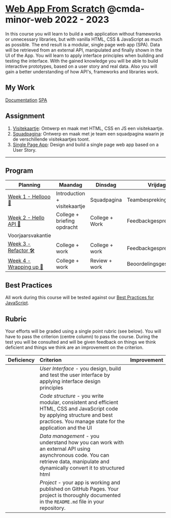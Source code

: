 # [Web App From Scratch](https://github.com/cmda-minor-web/web-app-from-scratch-2223) @cmda-minor-web 2022 - 2023

In this course you will learn to build a web application without frameworks or unnecessary libraries, but with vanilla HTML, CSS & JavaScript as much as possible. The end result is a modular, single page web app (SPA). Data will be retrieved from an external API, manipulated and finally shown in the UI of the App. You will learn to apply interface principles when building and testing the interface. With the gained knowledge you will be able to build interactive prototypes, based on a user story and real data. Also you will gain a better understanding of how API's, frameworks and libraries work.
## My Work

[Documentation](https://www.craft.do/s/3KQT3m3kreATUK)
[SPA](https://GiovanniDw.github.io/SPA/)




## Assignment

1. [Visitekaartje](https://github.com/cmda-minor-web/web-app-from-scratch-2223/blob/main/course/week-1.md#1-visitekaartje): Ontwerp en maak met HTML, CSS en JS een visitekaartje.
2. [Squadpagina](https://github.com/cmda-minor-web/web-app-from-scratch-2223/blob/main/course/week-1.md#2-squadpagina): Ontwerp en maak met je team een squadpagina waarin je de verschillende visitekaartjes toont.
3. [Single Page App](https://github.com/cmda-minor-web/web-app-from-scratch-2223/blob/master/course/week-2.md): Design and build a single page web app based on a User Story.

---

## Program

| Planning | Maandag | Dinsdag | Vrijdag  |
|---|---|---|---|
| [Week 1 - Hellooo 🤸](https://github.com/cmda-minor-web/web-app-from-scratch-2223/blob/master/course/week-1.md) | Introduction + visitekaartje | Squadpagina | Teambespreking |
| [Week 2 - Hello API 🐒](https://github.com/cmda-minor-web/web-app-from-scratch-2223/blob/master/course/week-2.md) | College + briefing opdracht | College + Work | Feedbackgesprekken |
| Voorjaarsvakantie |  |  |  |
| [Week 3 - Refactor 🛠](https://github.com/cmda-minor-web/web-app-from-scratch-2223/blob/master/course/week-3.md)  | College + work  | College + work | Feedbackgesprekken  |
| [Week 4 - Wrapping up 🎁](https://github.com/cmda-minor-web/web-app-from-scratch-2223/blob/master/course/week-4.md)  | College + work  | Review + work | Beoordelingsgesprekken  |

## Best Practices

All work during this course will be tested against our [Best Practices for JavaScript](https://github.com/cmda-minor-web/best-practices/blob/master/javascript.md).

## Rubric

Your efforts will be graded using a single point rubric (see below). You will have to pass the criterion (centre column) to pass the course. During the test you will be consulted and will be given feedback on things we think deficient and things we think are an improvement on the criterion.

| Deficiency | Criterion | Improvement |
|:--|:--|:--|
|  | *User Interface* - you design, build and test the user interface by applying interface design principles |  |
|  | *Code structure* - you write modular, consistent and efficient HTML, CSS and JavaScript code by applying structure and best practices. You manage state for the application and the UI |  |
|  | *Data management* - you understand how you can work with an external API using asynchronous code. You can retrieve data, manipulate and dynamically convert it to structured html |  |
|  | *Project* - your app is working and published on GitHub Pages. Your project is thoroughly documented in the `README.md` file in your repository.  |  |

<!-- Add a link to your live demo in Github Pages 🌐-->

<!-- ☝️ replace this description with a description of your own work -->

<!-- replace the code in the /docs folder with your own, so you can showcase your work with GitHub Pages 🌍 -->

<!-- Add a nice poster image here at the end of the week, showing off your shiny frontend 📸 -->

<!-- Maybe a table of contents here? 📚 -->

<!-- How about a section that describes how to install this project? 🤓 -->

<!-- ...but how does one use this project? What are its features 🤔 -->

<!-- What external data source is featured in your project and what are its properties 🌠 -->

<!-- Maybe a checklist of done stuff and stuff still on your wishlist? ✅ -->

<!-- How about a license here? 📜 (or is it a licence?) 🤷 -->
